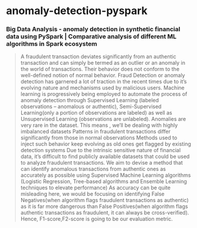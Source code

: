 # anomaly-detection-pyspark
### Big Data Analysis - anomaly detection in synthetic financial data using PySpark | Comparative analysis of different ML algorithms in Spark ecosystem  
> A fraudulent transaction deviates significantly from an authentic transaction   and can simply be termed as an outlier or an anomaly in the world of transactions. Their behavior does not conform to the well-defined notion of  normal behavior.
Fraud Detection or anomaly detection has garnered a lot of traction in the recent times due to it’s evolving nature and mechanisms used by malicious users.
> Machine learning is progressively being employed to automate the process of anomaly detection through Supervised Learning (labeled observations – anomalous or authentic), Semi-Supervised Learning(only a portion of observations are labeled) as well as Unsupervised Learning (observations are unlabeled).
> Anomalies are very rare in the dataset. This means , we’ll be dealing with highly imbalanced datasets
> Patterns in fraudulent transactions differ significantly from those in normal observations
> Methods used to inject such behavior keep evolving as old ones get flagged by existing detection systems
> Due to the intrinsic sensitive nature of financial data, it’s difficult to find publicly available datasets that could be used to analyze fraudulent transactions. We aim to devise a method that can identify anomalous transactions from authentic ones as accurately as possible using Supervised Machine Learning algorithms (Logistic Regression, Tree-based algorithms and Ensemble Learning techniques to elevate performance)
As accuracy can be quite misleading here, we would be focusing on identifying False Negatives(when algorithm flags fraudulent transactions as authentic) as it is far more dangerous than False Positives(when algorithm flags authentic transactions as fraudulent, it can always be cross-verified). Hence, F1-score,F2-score is going to be our evaluation metric.
